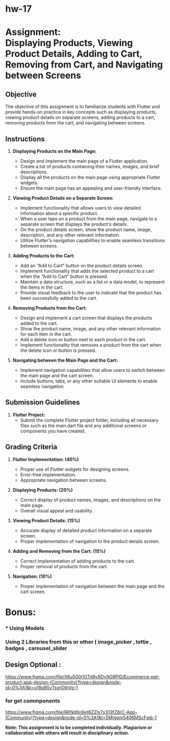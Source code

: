 # hw-17

#  Assignment: <br> Displaying Products, Viewing Product Details, Adding to Cart, Removing from Cart, and Navigating between Screens

## Objective
The objective of this assignment is to familiarize students with Flutter and provide hands-on practice in key concepts such as displaying products, viewing product details on separate screens, adding products to a cart, removing products from the cart, and navigating between screens.

## Instructions

1. **Displaying Products on the Main Page:**
   - Design and implement the main page of a Flutter application.
   - Create a list of products containing their names, images, and brief descriptions.
   - Display all the products on the main page using appropriate Flutter widgets.
   - Ensure the main page has an appealing and user-friendly interface.

2. **Viewing Product Details on a Separate Screen:**
   - Implement functionality that allows users to view detailed information about a specific product.
   - When a user taps on a product from the main page, navigate to a separate screen that displays the product's details.
   - On the product details screen, show the product name, image, description, and any other relevant information.
   - Utilize Flutter's navigation capabilities to enable seamless transitions between screens.

3. **Adding Products to the Cart:**
   - Add an "Add to Cart" button on the product details screen.
   - Implement functionality that adds the selected product to a cart when the "Add to Cart" button is pressed.
   - Maintain a data structure, such as a list or a data model, to represent the items in the cart.
   - Provide visual feedback to the user to indicate that the product has been successfully added to the cart.

4. **Removing Products from the Cart:**
   - Design and implement a cart screen that displays the products added to the cart.
   - Show the product name, image, and any other relevant information for each item in the cart.
   - Add a delete icon or button next to each product in the cart.
   - Implement functionality that removes a product from the cart when the delete icon or button is pressed.

5. **Navigating between the Main Page and the Cart:**
   - Implement navigation capabilities that allow users to switch between the main page and the cart screen.
   - Include buttons, tabs, or any other suitable UI elements to enable seamless navigation.

## Submission Guidelines

1. **Flutter Project:**
   - Submit the complete Flutter project folder, including all necessary files such as the main.dart file and any additional screens or components you have created.

## Grading Criteria

1. **Flutter Implementation: (40%)**
   - Proper use of Flutter widgets for designing screens.
   - Error-free implementation.
   - Appropriate navigation between screens.

2. **Displaying Products: (20%)**
   - Correct display of product names, images, and descriptions on the main page.
   - Overall visual appeal and usability.

3. **Viewing Product Details: (15%)**
   - Accurate display of detailed product information on a separate screen.
   - Proper implementation of navigation to the product details screen.

4. **Adding and Removing from the Cart: (15%)**
   - Correct implementation of adding products to the cart.
   - Proper removal of products from the cart.

5. **Navigation: (10%)**
   - Proper implementation of navigation between the main page and the cart screen.

# Bonus: 
### * Using Models
### Using 2 Libraries from this or other  ( image_picker , lottie , badges , carousel_slider

## Design Optional :

https://www.figma.com/file/X6u500t1GTd8vRDy9GRPID/Ecommerce-pet-product-app-design-(Community)?type=design&node-id=0%3A1&t=u18qB5vTsgrDtkVg-1

### for get commponents 

https://www.figma.com/file/RKNd6n9et6ZZIs7y313fZ8/C-App-(Community)?type=design&node-id=0%3A1&t=5Mtgom5406MScFwb-1


**Note: This assignment is to be completed individually. Plagiarism or collaboration with others will result in disciplinary action.**
